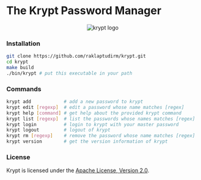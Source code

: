 # The Krypt Password Manager

<div align="center">
  <img src="https://user-images.githubusercontent.com/68542775/167543732-25df8159-3603-4f9b-8a62-e7c88836567b.png" alt="krypt logo"/>
</div>

### Installation

``` bash
git clone https://github.com/raklaptudirm/krypt.git
cd krypt
make build
./bin/krypt # put this executable in your path
```

### Commands

```bash
krypt add            # add a new password to krypt
krypt edit [regexp]  # edit a password whose name matches [regex]
krypt help [command] # get help about the provided krypt command
krypt list [regexp]  # list the passwords whose names matches [regex]
krypt login          # login to krypt with your master password
krypt logout         # logout of krypt
krypt rm [regexp]    # remove the password whose name matches [regex]
krypt version        # get the version information of krypt
```

### License

Krypt is licensed under the [Apache License, Version 2.0](https://opensource.org/licenses/Apache-2.0).
